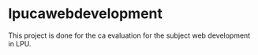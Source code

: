# lpucawebdevelopment
This project is done for the ca evaluation for the subject web development in LPU.
